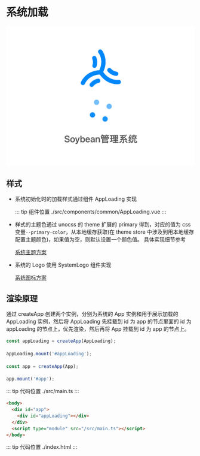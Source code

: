# 系统加载

![](../assets/loading01.png)

## 样式

- 系统初始化时的加载样式通过组件 AppLoading 实现

  ::: tip 组件位置
  ./src/components/common/AppLoading.vue
  :::

- 样式的主题色通过 unocss 的 theme 扩展的 primary 得到，对应的值为 css 变量`--primary-color`，从本地缓存获取(在 theme store 中涉及到用本地缓存配置主题颜色)，如果值为空，则默认设置一个颜色值。
  具体实现细节参考

  [系统主题方案](theme.md)

- 系统的 Logo 使用 SystemLogo 组件实现

  [系统图标方案](icon.md)

## 渲染原理

通过 createApp 创建两个实例，分别为系统的 App 实例和用于展示加载的 AppLoading 实例，然后将 AppLoading 先挂载到 id 为 app 的节点里面的 id 为 appLoading 的节点上，优先渲染，然后再将 App 挂载到 id 为 app 的节点上。

```ts
const appLoading = createApp(AppLoading);

appLoading.mount('#appLoading');

const app = createApp(App);

app.mount('#app');
```

::: tip 代码位置
./src/main.ts
:::

```html
<body>
  <div id="app">
    <div id="appLoading"></div>
  </div>
  <script type="module" src="/src/main.ts"></script>
</body>
```

::: tip 代码位置
./index.html
:::
